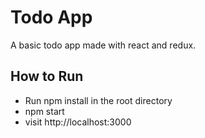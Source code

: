 # Todo App
A basic todo app made with react and redux.

## How to Run
+ Run npm install in the root directory
+ npm start
+ visit http://localhost:3000
